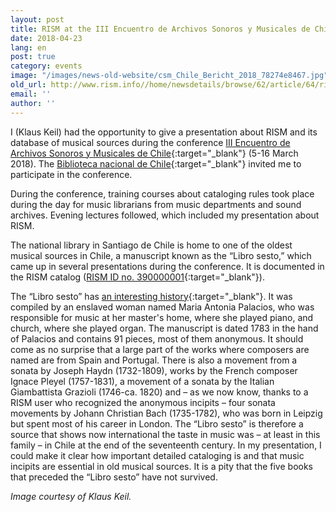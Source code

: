 ```yaml
---
layout: post
title: RISM at the III Encuentro de Archivos Sonoros y Musicales de Chile
date: 2018-04-23
lang: en
post: true
category: events
image: "/images/news-old-website/csm_Chile_Bericht_2018_78274e8467.jpg"
old_url: http://www.rism.info//home/newsdetails/browse/62/article/64/rism-at-the-iii-encuentro-de-archivos-sonoros-y-musicales-de-chile.html
email: ''
author: ''
---
```



I (Klaus Keil) had the opportunity to give a presentation about RISM and its database of musical sources during the conference [III Encuentro de Archivos Sonoros y Musicales de Chile](https://jornadasams.wixsite.com/inicio){:target="_blank"} (5-16 March 2018). The [Biblioteca nacional de Chile](http://www.bibliotecanacional.cl/){:target="_blank"} invited me to participate in the conference.

During the conference, training courses about cataloging rules took place during the day for music librarians from music departments and sound archives. Evening lectures followed, which included my presentation about RISM.

The national library in Santiago de Chile is home to one of the oldest musical sources in Chile, a manuscript known as the “Libro sesto,” which came up in several presentations during the conference. It is documented in the RISM catalog ([RISM ID no. 390000001](https://opac.rism.info/search?id=390000001&Language=en){:target="_blank"}).

The “Libro sesto” has [an interesting history](/press_reviews/2016/02/25/18thcentury-music-manuscript-libro-sesto-tells-of.html){:target="_blank"}. It was compiled by an enslaved woman named Maria Antonia Palacios, who was responsible for music at her master's home, where she played piano, and church, where she played organ. The manuscript is dated 1783 in the hand of Palacios and contains 91 pieces, most of them anonymous. It should come as no surprise that a large part of the works where composers are named are from Spain and Portugal. There is also a movement from a sonata by Joseph Haydn (1732-1809), works by the French composer Ignace Pleyel (1757-1831), a movement of a sonata by the Italian Giambattista Grazioli (1746-ca. 1820) and – as we now know, thanks to a RISM user who recognized the anonymous incipits – four sonata movements by Johann Christian Bach (1735-1782), who was born in Leipzig but spent most of his career in London. The “Libro sesto” is therefore a source that shows now international the taste in music was – at least in this family – in Chile at the end of the seventeenth century. In my presentation, I could make it clear how important detailed cataloging is and that music incipits are essential in old musical sources. It is a pity that the five books that preceded the “Libro sesto” have not survived.

_Image courtesy of Klaus Keil._



<script type="text/javascript">var switchTo5x=true;</script><script type="text/javascript" src="http://w.sharethis.com/button/buttons.js"></script><script type="text/javascript">stLight.options({publisher: "9b601438-1ce1-49d8-bfd7-9cff5df54c17", doNotHash: false, doNotCopy: false, hashAddressBar: false});</script>